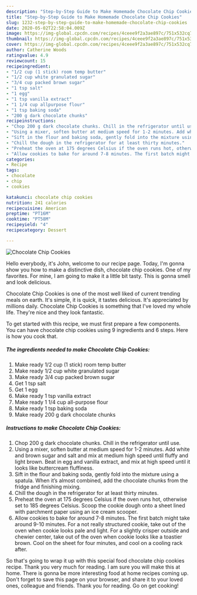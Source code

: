 ```yaml
---
description: "Step-by-Step Guide to Make Homemade Chocolate Chip Cookies"
title: "Step-by-Step Guide to Make Homemade Chocolate Chip Cookies"
slug: 1232-step-by-step-guide-to-make-homemade-chocolate-chip-cookies
date: 2020-05-02T22:58:04.009Z
image: https://img-global.cpcdn.com/recipes/4ceee9f2a3ae897c/751x532cq70/chocolate-chip-cookies-recipe-main-photo.jpg
thumbnail: https://img-global.cpcdn.com/recipes/4ceee9f2a3ae897c/751x532cq70/chocolate-chip-cookies-recipe-main-photo.jpg
cover: https://img-global.cpcdn.com/recipes/4ceee9f2a3ae897c/751x532cq70/chocolate-chip-cookies-recipe-main-photo.jpg
author: Catherine Woods
ratingvalue: 4.9
reviewcount: 15
recipeingredient:
- "1/2 cup (1 stick) room temp butter"
- "1/2 cup white granulated sugar"
- "3/4 cup packed brown sugar"
- "1 tsp salt"
- "1 egg"
- "1 tsp vanilla extract"
- "1 1/4 cup allpurpose flour"
- "1 tsp baking soda"
- "200 g dark chocolate chunks"
recipeinstructions:
- "Chop 200 g dark chocolate chunks. Chill in the refrigerator until use."
- "Using a mixer, soften butter at medium speed for 1-2 minutes. Add white and brown sugar and salt and mix at medium high speed until fluffy and light brown. Beat in egg and vanilla extract, and mix at high speed until it looks like buttercream fluffiness."
- "Sift in the flour and baking soda, gently fold into the mixture using a spatula. When it’s almost combined, add the chocolate chunks from the fridge and finishing mixing."
- "Chill the dough in the refrigerator for at least thirty minutes."
- "Preheat the oven at 175 degrees Celsius if the oven runs hot, otherwise set to 185 degrees Celsius. Scoop the cookie dough onto a sheet lined with parchment paper using an ice cream scooper."
- "Allow cookies to bake for around 7-8 minutes. The first batch might take around 9-10 minutes. For a not really structured cookie, take out of the oven when cookie looks pale and light. For a slightly crisper outside and chewier center, take out of the oven when cookie looks like a toastier brown. Cool on the sheet for four minutes, and cool on a cooling rack after."
categories:
- Recipe
tags:
- chocolate
- chip
- cookies

katakunci: chocolate chip cookies 
nutrition: 241 calories
recipecuisine: American
preptime: "PT16M"
cooktime: "PT58M"
recipeyield: "4"
recipecategory: Dessert

---
```



![Chocolate Chip Cookies](https://img-global.cpcdn.com/recipes/4ceee9f2a3ae897c/751x532cq70/chocolate-chip-cookies-recipe-main-photo.jpg)

Hello everybody, it's John, welcome to our recipe page. Today, I'm gonna show you how to make a distinctive dish, chocolate chip cookies. One of my favorites. For mine, I am going to make it a little bit tasty. This is gonna smell and look delicious.

Chocolate Chip Cookies is one of the most well liked of current trending meals on earth. It's simple, it is quick, it tastes delicious. It's appreciated by millions daily. Chocolate Chip Cookies is something that I've loved my whole life. They're nice and they look fantastic.




To get started with this recipe, we must first prepare a few components. You can have chocolate chip cookies using 9 ingredients and 6 steps. Here is how you cook that.

<!--inarticleads1-->

##### The ingredients needed to make Chocolate Chip Cookies:

1. Make ready 1/2 cup (1 stick) room temp butter
1. Make ready 1/2 cup white granulated sugar
1. Make ready 3/4 cup packed brown sugar
1. Get 1 tsp salt
1. Get 1 egg
1. Make ready 1 tsp vanilla extract
1. Make ready 1 1/4 cup all-purpose flour
1. Make ready 1 tsp baking soda
1. Make ready 200 g dark chocolate chunks




<!--inarticleads2-->

##### Instructions to make Chocolate Chip Cookies:

1. Chop 200 g dark chocolate chunks. Chill in the refrigerator until use.
1. Using a mixer, soften butter at medium speed for 1-2 minutes. Add white and brown sugar and salt and mix at medium high speed until fluffy and light brown. Beat in egg and vanilla extract, and mix at high speed until it looks like buttercream fluffiness.
1. Sift in the flour and baking soda, gently fold into the mixture using a spatula. When it’s almost combined, add the chocolate chunks from the fridge and finishing mixing.
1. Chill the dough in the refrigerator for at least thirty minutes.
1. Preheat the oven at 175 degrees Celsius if the oven runs hot, otherwise set to 185 degrees Celsius. Scoop the cookie dough onto a sheet lined with parchment paper using an ice cream scooper.
1. Allow cookies to bake for around 7-8 minutes. The first batch might take around 9-10 minutes. For a not really structured cookie, take out of the oven when cookie looks pale and light. For a slightly crisper outside and chewier center, take out of the oven when cookie looks like a toastier brown. Cool on the sheet for four minutes, and cool on a cooling rack after.




So that's going to wrap it up with this special food chocolate chip cookies recipe. Thank you very much for reading. I am sure you will make this at home. There is gonna be more interesting food at home recipes coming up. Don't forget to save this page on your browser, and share it to your loved ones, colleague and friends. Thank you for reading. Go on get cooking!

